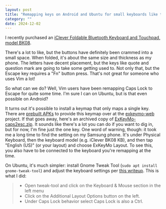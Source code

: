 ```yaml
---
layout: post
title: "Remapping keys on Android and Ubuntu for small keyboards like the iClever BK08"
category: ""
date: 2024-12-02
---
```


I recently purchased an [iClever Foldable Bluetooth Keyboard and Touchpad, model BK08](https://www.amazon.com/Bluetooth-iClever-Pocket-Sized-Tri-Folding-Smartphones/dp/B01MTVC775).

There's a lot to like, but the buttons have definitely been crammed into a small space.  When folded, it's about the same size and thickness as my phone.  The letters have decent placement, but the keys like quote and question mark are going to take some getting used to.  Not only that, but the Escape key requires a  "Fn" button press.  That's not great for someone who uses Vim a lot!

So what can we do?  Well, Vim users have been remapping Caps Lock to Escape for quite some time.  I'm sure I can on Ubuntu, but is that even possible on Android?

It turns out it's possible to install a keymap that only maps a single key.  There are [prebuilt APKs](https://github.com/ris58h/exkeymo-web?tab=readme-ov-file#prebuilt-apks) to provide this keymap over at the [exkeymo-web](https://github.com/ris58h/exkeymo-web) project.  If that goes away, here's an archived copy of [ExKeyMo-caps2esc.zip](http://www.benjaminoakes.com/media/2024/12/02/ExKeyMo-caps2esc.zip).  It sounds like there's a lot you can do if you want to dig in, but for now, I'm fine just the one key.  One word of warning, though: it took me a long time to find the setting on my Samsung phone.  It's under Physical Keyboard, then the keyboard model (e.g. iClever BK08 KB), and then tap "English (US)" (or your layout) and choose ExKeyMo Layout.  To see this, you also have to be connected to the keyboard you're remapping at the time.

On Ubuntu, it's much simpler: install Gnome Tweak Tool (`sudo apt install gnome-tweak-tool`) and adjust the keyboard settings per [this writeup](https://askubuntu.com/questions/33774/how-do-i-remap-the-caps-lock-and-ctrl-keys).  This is what I did:

> - Open tweak-tool and click on the Keyboard & Mouse section in the left menu
> - Click on the Additional Layout Options button on the left.
> - Under Caps Lock behavior select Caps Lock is also a Ctrl.

